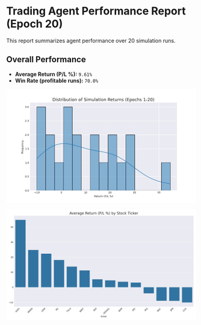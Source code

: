 # Trading Agent Performance Report (Epoch 20)

This report summarizes agent performance over 20 simulation runs.

## Overall Performance
- **Average Return (P/L %):** `9.61%`
- **Win Rate (profitable runs):** `70.0%`

![Returns Distribution](epoch_20_returns_distribution.png)

![Performance by Ticker](epoch_20_performance_by_ticker.png)

